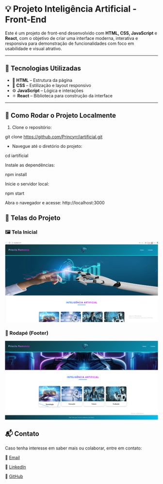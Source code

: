 # 💡 Projeto Inteligência Artificial - Front-End

Este é um projeto de front-end desenvolvido com **HTML, CSS, JavaScript** e **React**, com o objetivo de criar uma interface moderna, interativa e responsiva para demonstração de funcionalidades com foco em usabilidade e visual atrativo.

---

## 🚀 Tecnologias Utilizadas

- 🧱 **HTML** – Estrutura da página
- 🎨 **CSS** – Estilização e layout responsivo
- ⚙️ **JavaScript** – Lógica e interações
- ⚛️ **React** – Biblioteca para construção da interface

---

## 🧭 Como Rodar o Projeto Localmente

1. Clone o repositório:

git clone https://github.com/Princyrr/iartificial.git


* Navegue até o diretório do projeto:

cd iartificial

Instale as dependências:

npm install

Inicie o servidor local:

npm start

Abra o navegador e acesse: http://localhost:3000

## 📸 Telas do Projeto

### 🖼️ Tela Inicial
![Tela Inicial](./src/img/tela1.png)

### 🔻 Rodapé (Footer)
![Tela Rodapé](./src/img/tela2.png)

## 📬 Contato
Caso tenha interesse em saber mais ou colaborar, entre em contato:

📧 [Email](mailto:princyrpiress@email.com)

💼 [LinkedIn](https://www.linkedin.com/in/priscila-pires-171617128/)  

🐙 [GitHub](https://github.com/Princyrr)
